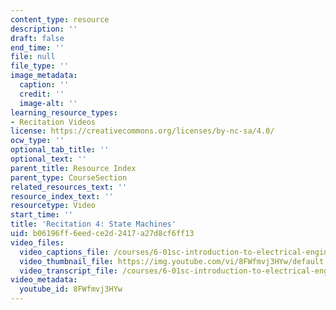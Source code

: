 ```yaml
---
content_type: resource
description: ''
draft: false
end_time: ''
file: null
file_type: ''
image_metadata:
  caption: ''
  credit: ''
  image-alt: ''
learning_resource_types:
- Recitation Videos
license: https://creativecommons.org/licenses/by-nc-sa/4.0/
ocw_type: ''
optional_tab_title: ''
optional_text: ''
parent_title: Resource Index
parent_type: CourseSection
related_resources_text: ''
resource_index_text: ''
resourcetype: Video
start_time: ''
title: 'Recitation 4: State Machines'
uid: b06196ff-6eed-ce2d-2417-a27d8cf6ff13
video_files:
  video_captions_file: /courses/6-01sc-introduction-to-electrical-engineering-and-computer-science-i-spring-2011/83f535c5c7765d0eb8bae7390dc6eb12_8FWfmvj3HYw.vtt
  video_thumbnail_file: https://img.youtube.com/vi/8FWfmvj3HYw/default.jpg
  video_transcript_file: /courses/6-01sc-introduction-to-electrical-engineering-and-computer-science-i-spring-2011/ad6ddce7bf5da460b867efc6a9db20cb_8FWfmvj3HYw.pdf
video_metadata:
  youtube_id: 8FWfmvj3HYw
---
```

